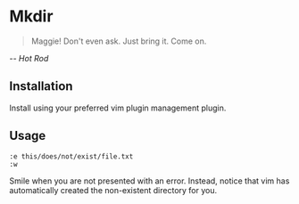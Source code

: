 # Mkdir

> Maggie! Don't even ask. Just bring it. Come on.

*-- Hot Rod*

## Installation

Install using your preferred vim plugin management plugin.

## Usage

```
:e this/does/not/exist/file.txt
:w
```

Smile when you are not presented with an error. Instead, notice that 
vim has automatically created the non-existent directory for you.
